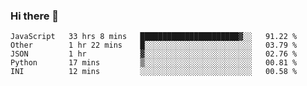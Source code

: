 ### Hi there 👋

<!--START_SECTION:waka-->
```text
JavaScript   33 hrs 8 mins   ██████████████████████▓░░   91.22 % 
Other        1 hr 22 mins    █░░░░░░░░░░░░░░░░░░░░░░░░   03.79 % 
JSON         1 hr            ▓░░░░░░░░░░░░░░░░░░░░░░░░   02.76 % 
Python       17 mins         ▒░░░░░░░░░░░░░░░░░░░░░░░░   00.81 % 
INI          12 mins         ░░░░░░░░░░░░░░░░░░░░░░░░░   00.58 % 
```
<!--END_SECTION:waka-->

<!--
**arlenxuzj/arlenxuzj** is a ✨ _special_ ✨ repository because its `README.md` (this file) appears on your GitHub profile.

Here are some ideas to get you started:

- 🔭 I’m currently working on ...
- 🌱 I’m currently learning ...
- 👯 I’m looking to collaborate on ...
- 🤔 I’m looking for help with ...
- 💬 Ask me about ...
- 📫 How to reach me: ...
- 😄 Pronouns: ...
- ⚡ Fun fact: ...
-->
